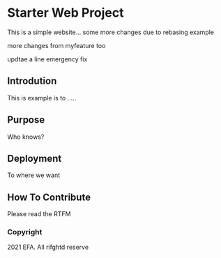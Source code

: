 # Starter Web Project
This is a simple website...
some more changes due to rebasing example

more changes from myfeature too

updtae a line emergency fix

## Introdution
This is example is to .....

## Purpose
Who knows?

## Deployment
To where we want

## How To Contribute
Please read the RTFM

### Copyright
2021 EFA. All rifghtd reserve

